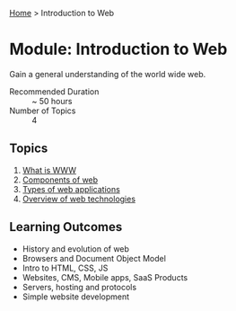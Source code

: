 [Home](../index.md) > Introduction to Web

# Module: Introduction to Web

Gain a general understanding of the world wide web.

<dl>
<dt>Recommended Duration</dt>
<dd>~ 50 hours</dd>
<dt>Number of Topics</dt>
<dd>4</dd>
</dl>

## Topics

1. [What is WWW](./what-is-www.md)
1. [Components of web](./components-of-web.md)
1. [Types of web applications](./types-of-apps.md)
1. [Overview of web technologies](./web-technologies.md)

## Learning Outcomes

- History and evolution of web
- Browsers and Document Object Model
- Intro to HTML, CSS, JS
- Websites, CMS, Mobile apps, SaaS Products
- Servers, hosting and protocols
- Simple website development
